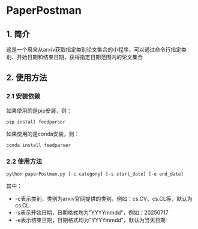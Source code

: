 # PaperPostman

## 1. 简介

这是一个用来从arxiv获取指定类别论文集合的小程序，可以通过命令行指定类别、开始日期和结束日期，获得指定日期范围内的论文集合

## 2. 使用方法

### 2.1 安装依赖

如果使用的是pip安装，则：

```shell
pip install feedparser
```

如果使用的是conda安装，则：

```shell
conda install feedparser
```

### 2.2 使用方法

```shell
python paperPostman.py [-c category] [-s start_date] [-e end_date]
```

其中：

+ -c表示类别，类别为arxiv官网提供的类别，例如：cs.CV、cs.CL等，默认为cs.CL
+ -s表示开始日期，日期格式均为"YYYYmmdd"，例如：20250717
+ -e表示结束日期，日期格式均为"YYYYmmdd"，默认为当天日期



